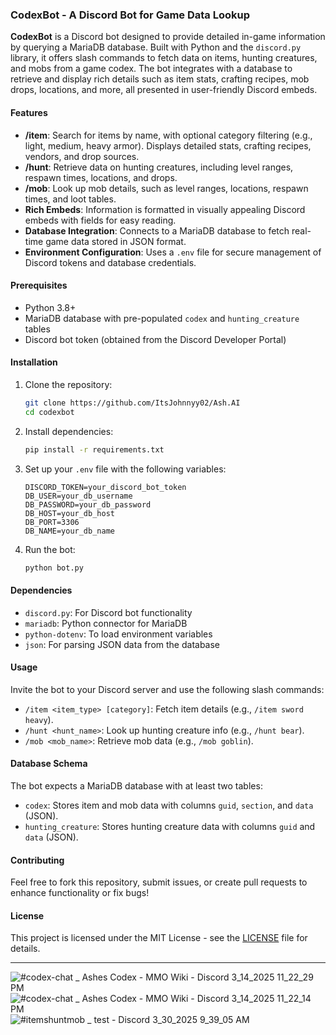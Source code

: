 ### CodexBot - A Discord Bot for Game Data Lookup

**CodexBot** is a Discord bot designed to provide detailed in-game information by querying a MariaDB database. Built with Python and the `discord.py` library, it offers slash commands to fetch data on items, hunting creatures, and mobs from a game codex. The bot integrates with a database to retrieve and display rich details such as item stats, crafting recipes, mob drops, locations, and more, all presented in user-friendly Discord embeds.

#### Features
- **/item**: Search for items by name, with optional category filtering (e.g., light, medium, heavy armor). Displays detailed stats, crafting recipes, vendors, and drop sources.
- **/hunt**: Retrieve data on hunting creatures, including level ranges, respawn times, locations, and drops.
- **/mob**: Look up mob details, such as level ranges, locations, respawn times, and loot tables.
- **Rich Embeds**: Information is formatted in visually appealing Discord embeds with fields for easy reading.
- **Database Integration**: Connects to a MariaDB database to fetch real-time game data stored in JSON format.
- **Environment Configuration**: Uses a `.env` file for secure management of Discord tokens and database credentials.

#### Prerequisites
- Python 3.8+
- MariaDB database with pre-populated `codex` and `hunting_creature` tables
- Discord bot token (obtained from the Discord Developer Portal)

#### Installation
1. Clone the repository:
   ```bash
   git clone https://github.com/ItsJohnnyy02/Ash.AI
   cd codexbot
   ```
2. Install dependencies:
   ```bash
   pip install -r requirements.txt
   ```
3. Set up your `.env` file with the following variables:
   ```plaintext
   DISCORD_TOKEN=your_discord_bot_token
   DB_USER=your_db_username
   DB_PASSWORD=your_db_password
   DB_HOST=your_db_host
   DB_PORT=3306
   DB_NAME=your_db_name
   ```
4. Run the bot:
   ```bash
   python bot.py
   ```

#### Dependencies
- `discord.py`: For Discord bot functionality
- `mariadb`: Python connector for MariaDB
- `python-dotenv`: To load environment variables
- `json`: For parsing JSON data from the database

#### Usage
Invite the bot to your Discord server and use the following slash commands:
- `/item <item_type> [category]`: Fetch item details (e.g., `/item sword heavy`).
- `/hunt <hunt_name>`: Look up hunting creature info (e.g., `/hunt bear`).
- `/mob <mob_name>`: Retrieve mob data (e.g., `/mob goblin`).

#### Database Schema
The bot expects a MariaDB database with at least two tables:
- `codex`: Stores item and mob data with columns `guid`, `section`, and `data` (JSON).
- `hunting_creature`: Stores hunting creature data with columns `guid` and `data` (JSON).

#### Contributing
Feel free to fork this repository, submit issues, or create pull requests to enhance functionality or fix bugs!

#### License
This project is licensed under the MIT License - see the [LICENSE](LICENSE) file for details.

---

![#codex-chat _ Ashes Codex - MMO Wiki - Discord 3_14_2025 11_22_29 PM](https://github.com/user-attachments/assets/4ef3991b-f683-44ac-990a-6e8692d67f0e)
![#codex-chat _ Ashes Codex - MMO Wiki - Discord 3_14_2025 11_22_14 PM](https://github.com/user-attachments/assets/2068853c-7427-4bc2-9472-d0e3f1616e3b)
![#itemshuntmob _ test - Discord 3_30_2025 9_39_05 AM](https://github.com/user-attachments/assets/5b59fc88-ea3e-453e-958f-1219f2bf549c)


